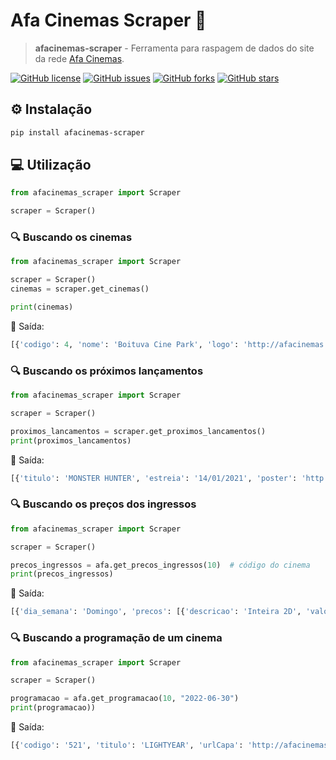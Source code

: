 # Afa Cinemas Scraper 🦀

> **afacinemas-scraper** - Ferramenta para raspagem de dados do site da rede [Afa Cinemas](http://afacinemas.com.br/).

[![GitHub license](https://img.shields.io/github/license/douglasgusson/afacinemas-scraper)](https://github.com/douglasgusson/afacinemas-scraper/blob/main/LICENSE)
[![GitHub issues](https://img.shields.io/github/issues/douglasgusson/afacinemas-scraper)](https://github.com/douglasgusson/afacinemas-scraper/issues)
[![GitHub forks](https://img.shields.io/github/forks/douglasgusson/afacinemas-scraper)](https://github.com/douglasgusson/afacinemas-scraper/network)
[![GitHub stars](https://img.shields.io/github/stars/douglasgusson/afacinemas-scraper)](https://github.com/douglasgusson/afacinemas-scraper/stargazers)

## ⚙️ Instalação

```sh
pip install afacinemas-scraper
```

## 💻 Utilização 

```python
from afacinemas_scraper import Scraper

scraper = Scraper()
```

### 🔍 Buscando os cinemas 

```python
from afacinemas_scraper import Scraper

scraper = Scraper()
cinemas = scraper.get_cinemas()

print(cinemas)
```

📄 Saída:
```python
[{'codigo': 4, 'nome': 'Boituva Cine Park', 'logo': 'http://afacinemas.com.br/logotipo/boituva.jpg', 'endereco': 'Avenida Vereador José Biagione, 660 Centro - Boituva /SP', 'contato': '(15) 3363-8083'}, ...]
```

### 🔍 Buscando os próximos lançamentos

```python
from afacinemas_scraper import Scraper

scraper = Scraper()

proximos_lancamentos = scraper.get_proximos_lancamentos()
print(proximos_lancamentos)
```

📄 Saída:
```python
[{'titulo': 'MONSTER HUNTER', 'estreia': '14/01/2021', 'poster': 'http://afacinemas.com.br/adm/cartazSite/hunter.jpg', 'descricao': 'Baseado no jogo da Capcom chamado Monster Hunter, a tenente Artemis e seus soldados são transportados para um novo mundo. Lá, eles se envolvem em batalhas imponentes, buscando desesperadamente a sobrevivência contra bestas gigantes portadoras de habilidades surreais.', 'classificacao': '14 ANOS', 'genero': 'AÇÃO', 'duracao': '110min'}, ...]
```

### 🔍 Buscando os preços dos ingressos

```python
from afacinemas_scraper import Scraper

scraper = Scraper()

precos_ingressos = afa.get_precos_ingressos(10)  # código do cinema
print(precos_ingressos)
```

📄 Saída:
```python
[{'dia_semana': 'Domingo', 'precos': [{'descricao': 'Inteira 2D', 'valor': 24.0}, {'descricao': 'Meia 2D', 'valor': 12.0}, {'descricao': 'Inteira 3D', 'valor': 24.0}, {'descricao': 'Meia 3D', 'valor': 12.0}]}, ...]
```

### 🔍 Buscando a programação de um cinema

```python
from afacinemas_scraper import Scraper

scraper = Scraper()

programacao = afa.get_programacao(10, "2022-06-30")
print(programacao))
```

📄 Saída:
```python
[{'codigo': '521', 'titulo': 'LIGHTYEAR', 'urlCapa': 'http://afacinemas.com.br/cartazSite/light.jpg', 'classificacao': 'LIVRE', 'genero': 'ANIMAÇÃO', 'duracao': '100 min', 'sinopse': 'Lightyear é uma aventura que apresenta a história definitiva da origem do herói que inspirou o brinquedo, o Buzz Lightyear, apresentando o lendário Patrulheiro Espacial que conquistou fãs de todas as gerações.', 'sessoes': [{'sala': 'Sala 1', 'horario': '16:00', 'audio': 'DUB', 'imagem': '2D'}, {'sala': 'Sala 1', 'horario': '18:15', 'audio': 'DUB', 'imagem': '2D'}] ...
```
